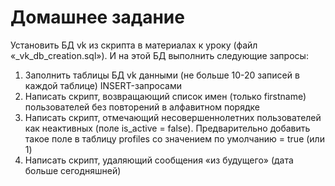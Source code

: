 # Домашнее задание

Установить БД vk из скрипта в материалах к уроку (файл «_vk_db_creation.sql»). И на этой БД выполнить следующие запросы:
1. Заполнить таблицы БД vk данными (не больше 10-20 записей в каждой таблице) INSERT-запросами
2. Написать скрипт, возвращающий список имен (только firstname) пользователей без повторений в алфавитном порядке
3. Написать скрипт, отмечающий несовершеннолетних пользователей как неактивных (поле is_active = false). Предварительно добавить такое поле в таблицу profiles со значением по умолчанию = true (или 1)
4. Написать скрипт, удаляющий сообщения «из будущего» (дата больше сегодняшней)